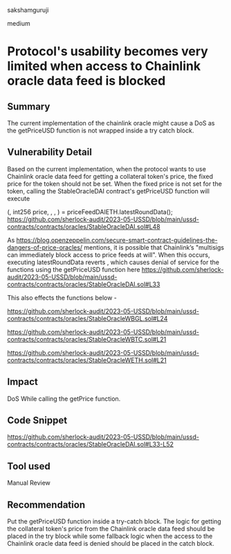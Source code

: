 sakshamguruji

medium

# Protocol's usability becomes very limited when access to Chainlink oracle data feed is blocked

## Summary

The current implementation of the chainlink oracle might cause a DoS as the getPriceUSD function is not wrapped inside a try catch block.

## Vulnerability Detail

Based on the current implementation, when the protocol wants to use Chainlink oracle data feed for getting a collateral token's price, the fixed price for the token should not be set. When the fixed price is not set for the token, calling the StableOracleDAI contract's getPriceUSD function will execute

(, int256 price, , , ) = priceFeedDAIETH.latestRoundData();
https://github.com/sherlock-audit/2023-05-USSD/blob/main/ussd-contracts/contracts/oracles/StableOracleDAI.sol#L48

As https://blog.openzeppelin.com/secure-smart-contract-guidelines-the-dangers-of-price-oracles/ mentions, it is possible that Chainlink’s "multisigs can immediately block access to price feeds at will". When this occurs, executing latestRoundData reverts , which causes denial of service for the functions using the getPriceUSD function here https://github.com/sherlock-audit/2023-05-USSD/blob/main/ussd-contracts/contracts/oracles/StableOracleDAI.sol#L33

This also effects the functions below - 

https://github.com/sherlock-audit/2023-05-USSD/blob/main/ussd-contracts/contracts/oracles/StableOracleWBGL.sol#L24

https://github.com/sherlock-audit/2023-05-USSD/blob/main/ussd-contracts/contracts/oracles/StableOracleWBTC.sol#L21

https://github.com/sherlock-audit/2023-05-USSD/blob/main/ussd-contracts/contracts/oracles/StableOracleWETH.sol#L21

## Impact

DoS While calling the getPrice function.

## Code Snippet

https://github.com/sherlock-audit/2023-05-USSD/blob/main/ussd-contracts/contracts/oracles/StableOracleDAI.sol#L33-L52

## Tool used

Manual Review

## Recommendation

Put the getPriceUSD function inside a try-catch block. The logic for getting the collateral token's price from the Chainlink oracle data feed should be placed in the try block while some fallback logic when the access to the Chainlink oracle data feed is denied should be placed in the catch block.